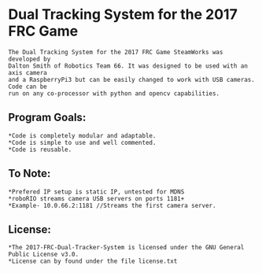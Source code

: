 # Dual Tracking System for the 2017 FRC Game
	The Dual Tracking System for the 2017 FRC Game SteamWorks was developed by
	Dalton Smith of Robotics Team 66. It was designed to be used with an axis camera
	and a RaspberryPi3 but can be easily changed to work with USB cameras. Code can be
	run on any co-processor with python and opencv capabilities.

## Program Goals:
	*Code is completely modular and adaptable.
	*Code is simple to use and well commented.
	*Code is reusable.

## To Note:
	*Prefered IP setup is static IP, untested for MDNS
	*roboRIO streams camera USB servers on ports 1181+
	*Example- 10.0.66.2:1181 //Streams the first camera server.
	
## License:
	*The 2017-FRC-Dual-Tracker-System is licensed under the GNU General Public License v3.0.
	*License can by found under the file license.txt
